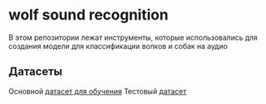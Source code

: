 # wolf sound recognition
В этом репозитории лежат инструменты, которые использовались для создания модели для классификации волков и собак на аудио

## Датасеты
Основной [датасет для обучения](https://www.kaggle.com/datasets/ivankadilenko/wolf-dog-cutted-dataset)
Тестовый [датасет](https://www.kaggle.com/datasets/ivankadilenko/wolf-dog-val) 
